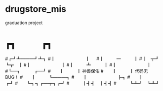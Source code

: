 # drugstore_mis
graduation project

#  ┏┓　　　┏┓
#┏┛┻━━━┛┻┓
#┃　　　　　　　┃ 　
#┃　　　━　　　┃
#┃　┳┛　┗┳　┃
#┃　　　　　　　┃
#┃　　　┻　　　┃
#┃　　　　　　　┃
#┗━┓　　　┏━┛
#　　┃　　　┃ 神兽保佑
#　　┃　　　┃ 代码无BUG！
#　　┃　　　┗━━━┓
#　　┃　　　　　　　┣┓
#　　┃　　　　　　　┏┛
#　　┗┓┓┏━┳┓┏┛
#　　　┃┫┫　┃┫┫
#　　　┗┻┛　┗┻┛ 
